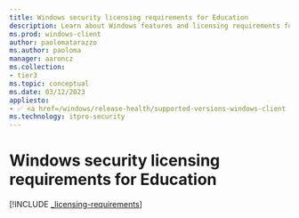 ```yaml
---
title: Windows security licensing requirements for Education
description: Learn about Windows features and licensing requirements for the feature included in Windows (Education).
ms.prod: windows-client
author: paolomatarazzo
ms.author: paoloma
manager: aaroncz
ms.collection:
- tier3
ms.topic: conceptual
ms.date: 03/12/2023
appliesto:
- ✅ <a href=/windows/release-health/supported-versions-windows-client target=_blank>Windows 11</a>
ms.technology: itpro-security
---
```


# Windows security licensing requirements for Education

[!INCLUDE [_licensing-requirements](../../whats-new/licensing/includes/_licensing-requirements-edu.md)]